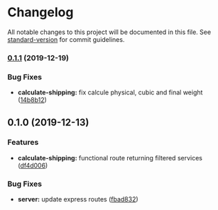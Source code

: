 # Changelog

All notable changes to this project will be documented in this file. See [standard-version](https://github.com/conventional-changelog/standard-version) for commit guidelines.

### [0.1.1](https://github.com/ecomclub/app-custom-shipping/compare/v0.1.0...v0.1.1) (2019-12-19)


### Bug Fixes

* **calculate-shipping:** fix calcule physical, cubic and final weight ([14b8b12](https://github.com/ecomclub/app-custom-shipping/commit/14b8b1240e5718e3dc86ff889f9dba8dd85ca0f7))

## 0.1.0 (2019-12-13)


### Features

* **calculate-shipping:** functional route returning filtered services ([df4d006](https://github.com/ecomclub/app-custom-shipping/commit/df4d006a5c9b6984a380ca2ca64ad474bccb16aa))


### Bug Fixes

* **server:** update express routes ([fbad832](https://github.com/ecomclub/app-custom-shipping/commit/fbad8325359dfd240cd7594b5f2d230414ab5f9c))
